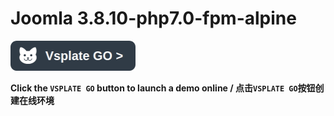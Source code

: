 # Joomla 3.8.10-php7.0-fpm-alpine

<a href="https://www.vsplate.com/?docker-compose=https://github.com/vsplate/dcenvs/joomla/3.8.10-php7.0-fpm-alpine"><img alt="VSPLATE GO" src="https://raw.githubusercontent.com/vsplate/images/master/vsgo_btn.png" width="200px"></a>

**Click the `VSPLATE GO` button to launch a demo online / 点击`VSPLATE GO`按钮创建在线环境**
